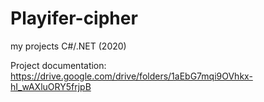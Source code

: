 # Playifer-cipher
my projects C#/.NET (2020)

Project documentation:
https://drive.google.com/drive/folders/1aEbG7mqi9OVhkx-hI_wAXluORY5frjpB
